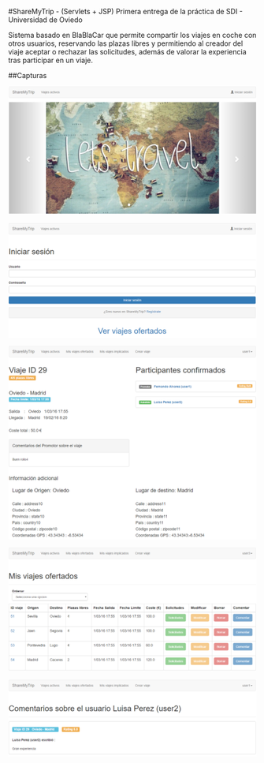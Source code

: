 #ShareMyTrip - (Servlets + JSP)
Primera entrega de la práctica de SDI - Universidad de Oviedo

Sistema basado en BlaBlaCar que permite compartir los viajes en coche con otros usuarios, reservando las plazas libres y permitiendo al creador del viaje aceptar o rechazar las solicitudes, además de valorar la experiencia tras participar en un viaje.

##Capturas

![alt tag](/screens/1.PNG)

![alt tag](/screens/2.PNG)

![alt tag](/screens/3.PNG)

![alt tag](/screens/4.PNG)

![alt tag](/screens/5.PNG)
